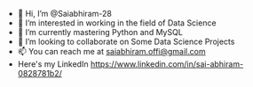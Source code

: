 - 👋 Hi, I’m @Saiabhiram-28
- 👀 I’m interested in working in the field of Data Science
- 🌱 I’m currently mastering Python and MySQL
- 💞️ I’m looking to collaborate on Some Data Science Projects
- 📫 You can reach me at saiabhiram.offi@gmail.com
- Here's my LinkedIn https://www.linkedin.com/in/sai-abhiram-0828781b2/
